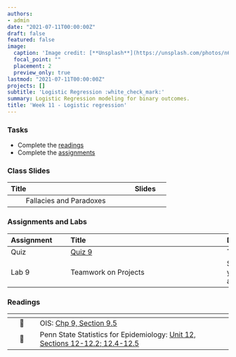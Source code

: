 ```yaml
---
authors:
- admin
date: "2021-07-11T00:00:00Z"
draft: false
featured: false
image:
  caption: 'Image credit: [**Unsplash**](https://unsplash.com/photos/n6B49lTx7NM)'
  focal_point: ""
  placement: 2
  preview_only: true
lastmod: "2021-07-11T00:00:00Z"
projects: []
subtitle: 'Logistic Regression :white_check_mark:'
summary: Logistic Regression modeling for binary outcomes.
title: 'Week 11 - Logistic regression'
---
```


### Tasks

- Complete the [readings](/post/11-week/#readings)
- Complete the [assignments](/post/11-week/#assignments)

### Class Slides 

| <div style="width:250px;text-align:left">Title</div> | <div  style="width:80px;text-align:center">Slides</div> | 
|:---:|:---------------------|
| Fallacies and Paradoxes   | [<span style="color: #4b5357;"><i class="fas fa-desktop fa-lg"></i></span>](https://sta198f2021.github.io/website/slides/week-11/w11-l01-multiwaytables.html)  | 




### Assignments and Labs

| <div style="width:120px;text-align:left">Assignment</div> | <div style="width:340px;text-align:left">Title</div> | <div style="width:200px;text-align:left">Due</div> |
|:---|:---|:---|
| Quiz | [Quiz 9](https://sakai.duke.edu) | Tues., 11/2 |
| Lab 9 |Teamwork on Projects | Swap labs or come to your own with questions, as desired |


### Readings

| <div style="width:50px"></div>  | <div style="width:420px"></div>  |  <div style="width:200px"></div> |
|:---:|:---|:---:|
| :open_book: | OIS: [Chp 9, Section 9.5](https://www.openintro.org/book/os/)  | **Required** |
| :open_book: | Penn State Statistics for Epidemiology: [Unit 12, Sections 12-12.2; 12.4-12.5](https://online.stat.psu.edu/stat507/lesson/12) | **Required** |


